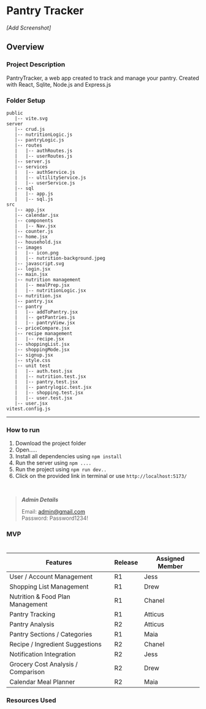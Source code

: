 # Pantry Tracker

*[Add Screenshot]*

## Overview

### Project Description 

PantryTracker, a web app created to track and manage your pantry. Created with React, Sqlite, Node.js and Express.js

### Folder Setup
```
public
   |-- vite.svg
server
   |-- crud.js
   |-- nutritionLogic.js
   |-- pantryLogic.js
   |-- routes
   |   |-- authRoutes.js
   |   |-- userRoutes.js
   |-- server.js
   |-- services
   |   |-- authService.js
   |   |-- ultilityService.js
   |   |-- userService.js
   |-- sql
   |   |-- app.js
   |   |-- sql.js
src
   |-- app.jsx
   |-- calendar.jsx
   |-- components
   |   |-- Nav.jsx
   |-- counter.js
   |-- home.jsx
   |-- household.jsx
   |-- images
   |   |-- icon.png
   |   |-- nutrition-background.jpeg
   |-- javascript.svg
   |-- login.jsx
   |-- main.jsx
   |-- nutrition management
   |   |-- mealPrep.jsx
   |   |-- nutritionLogic.jsx
   |-- nutrition.jsx
   |-- pantry.jsx
   |-- pantry
   |   |-- addToPantry.jsx
   |   |-- getPantries.js
   |   |-- pantryView.jsx
   |-- priceCompare.jsx
   |-- recipe management
   |   |-- recipe.jsx
   |-- shoppingList.jsx
   |-- shoppingMode.jsx
   |-- signup.jsx
   |-- style.css
   |-- unit test
   |   |-- auth.test.jsx
   |   |-- nutrition.test.jsx
   |   |-- pantry.test.jsx
   |   |-- pantrylogic.test.jsx
   |   |-- shopping.test.jsx
   |   |-- user.test.jsx
   |-- user.jsx
vitest.config.js
```
---    

### How to run

1. Download the project folder
2. Open.....
3. Install all dependencies using `npm install`
4. Run the server using `npm ....`
5. Run the project using `npm run dev..`
6. Click on the provided link in terminal or use `http://localhost:5173/`      
<br>
  
>***Admin Details***
>
> Email: admin@gmail.com  
> Password: Password1234!  

### MVP
#

| Features                              | Release        | Assigned Member |
|---------------------------------------|----------------|-----------------|
| User / Account Management             | R1             | Jess            |
| Shopping List Management              | R1             | Drew            |
| Nutrition & Food Plan Management      | R1             | Chanel          |
| Pantry Tracking	                    | R1             | Atticus         |
| Pantry Analysis                       | R2             | Atticus         |
| Pantry Sections / Categories          | R1             | Maia            |
| Recipe / Ingredient Suggestions       | R2             | Chanel          |
| Notification Integration              | R2             | Jess            |
| Grocery Cost Analysis / Comparison    | R2             | Drew            |
| Calendar Meal Planner                 | R2             | Maia            |


### Resources Used    
    
        
<!--
TO DO
- Update instructions + add in Windows and Mac commands
- Add env details
- Add Screenshot
- Update folder structure + tree
-->
